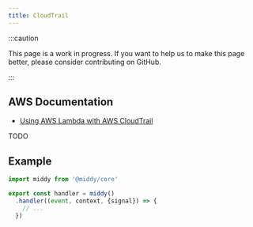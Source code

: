 ```yaml
---
title: CloudTrail
---
```


:::caution

This page is a work in progress. If you want to help us to make this page better, please consider contributing on GitHub.

:::

## AWS Documentation
- [Using AWS Lambda with AWS CloudTrail](https://docs.aws.amazon.com/lambda/latest/dg/with-cloudtrail.html)

TODO

## Example
```javascript
import middy from '@middy/core'

export const handler = middy()
  .handler((event, context, {signal}) => {
    // ...
  })
```
